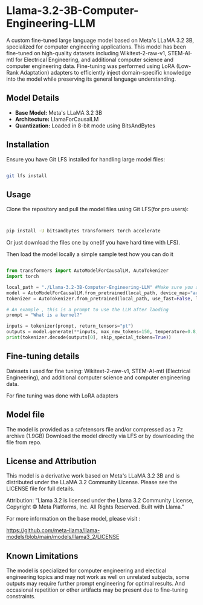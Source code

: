 # Llama-3.2-3B-Computer-Engineering-LLM
A custom fine-tuned large language model based on Meta's LLaMA 3.2 3B, specialized for computer engineering applications. This model has been fine-tuned on high-quality datasets including Wikitext-2-raw-v1, STEM-AI-mtl for Electrical Engineering, and additional computer science and computer engineering data. Fine-tuning was performed using LoRA (Low-Rank Adaptation) adapters to efficiently inject domain-specific knowledge into the model while preserving its general language understanding.

## Model Details

- **Base Model:** Meta's LLaMA 3.2 3B
- **Architecture:** LlamaForCausalLM
- **Quantization:** Loaded in 8-bit mode using BitsAndBytes

## Installation

Ensure you have Git LFS installed for handling large model files:

```bash

git lfs install

```

## Usage

Clone the repository and pull the model files using Git LFS(for pro users):

```bash


pip install -U bitsandbytes transformers torch accelerate
```
Or just download the files one by one(if you have hard time with LFS).


Then load the model locally a simple sample test how you can do it 

```python

from transformers import AutoModelForCausalLM, AutoTokenizer
import torch

local_path = "./Llama-3.2-3B-Computer-Engineering-LLM" #Make sure you are in the same directory as the downloaded model and config files else will give error
model = AutoModelForCausalLM.from_pretrained(local_path, device_map="auto", torch_dtype=torch.float16, local_files_only=True)
tokenizer = AutoTokenizer.from_pretrained(local_path, use_fast=False, local_files_only=True)

# An example , this is a prompt to use the LLM after laoding 
prompt = "What is a kernel?"

inputs = tokenizer(prompt, return_tensors="pt")
outputs = model.generate(**inputs, max_new_tokens=150, temperature=0.8, top_k=50, top_p=0.92)
print(tokenizer.decode(outputs[0], skip_special_tokens=True))
```


## Fine-tuning details

Datesets i used for fine tuning: Wikitext-2-raw-v1, STEM-AI-mtl (Electrical Engineering), and additional computer science and computer engineering data.

For fine tuning was done with LoRA adapters

## Model file 
The model is provided as a safetensors file and/or compressed as a 7z archive (1.9GB)
Download the model directly via LFS or by downloading the file from repo.


## License and Attribution

This model is a derivative work based on Meta's LLaMA 3.2 3B and is distributed under the LLaMA 3.2 Community License. Please see the LICENSE file for full details.

Attribution:
“Llama 3.2 is licensed under the Llama 3.2 Community License, Copyright © Meta Platforms, Inc. All Rights Reserved. Built with Llama.”

For more information on the base model, please visit :

https://github.com/meta-llama/llama-models/blob/main/models/llama3_2/LICENSE

## Known Limitations

The model is specialized for computer engineering and electical engineering topics and may not work as well on unrelated subjects, some outputs may require further prompt engineering for optimal results.
And occasional repetition or other artifacts may be present due to fine-tuning constraints.





